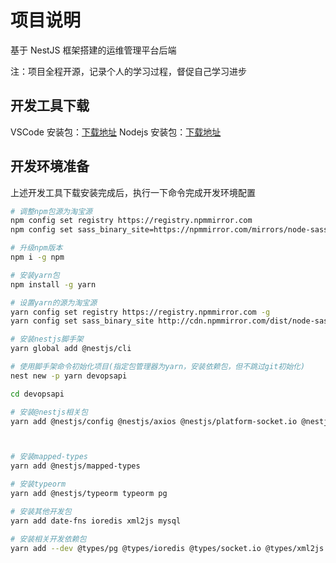 # 项目说明

基于 NestJS 框架搭建的运维管理平台后端

注：项目全程开源，记录个人的学习过程，督促自己学习进步

## 开发工具下载

VSCode 安装包：[下载地址](https://code.visualstudio.com/)
Nodejs 安装包：[下载地址](https://nodejs.org/en/download/)

## 开发环境准备

上述开发工具下载安装完成后，执行一下命令完成开发环境配置

```bash
# 调整npm包源为淘宝源
npm config set registry https://registry.npmmirror.com
npm config set sass_binary_site=https://npmmirror.com/mirrors/node-sass/

# 升级npm版本
npm i -g npm

# 安装yarn包
npm install -g yarn

# 设置yarn的源为淘宝源
yarn config set registry https://registry.npmmirror.com -g
yarn config set sass_binary_site http://cdn.npmmirror.com/dist/node-sass -g

# 安装nestjs脚手架
yarn global add @nestjs/cli

# 使用脚手架命令初始化项目(指定包管理器为yarn，安装依赖包，但不跳过git初始化)
nest new -p yarn devopsapi

cd devopsapi

# 安装@nestjs相关包
yarn add @nestjs/config @nestjs/axios @nestjs/platform-socket.io @nestjs/websockets @nestjs/bull @nestjs/schedule



# 安装mapped-types
yarn add @nestjs/mapped-types

# 安装typeorm
yarn add @nestjs/typeorm typeorm pg

# 安装其他开发包
yarn add date-fns ioredis xml2js mysql

# 安装相关开发依赖包
yarn add --dev @types/pg @types/ioredis @types/socket.io @types/xml2js

```
